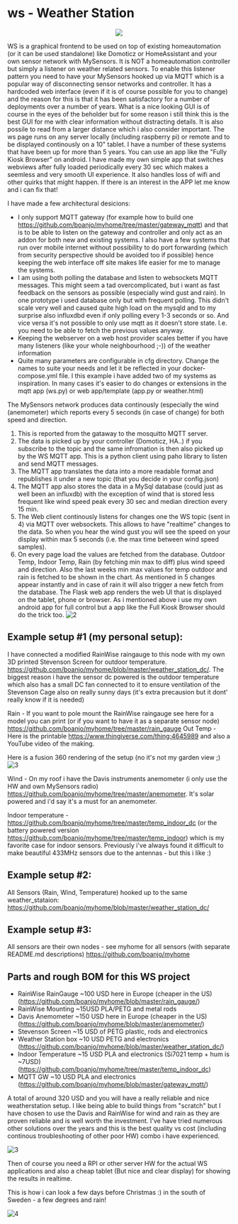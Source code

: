# ws - Weather Station
<p align="center">
  <img src="https://github.com/boanjo/boanjo.github.io/blob/master/ws_screen.jpg?raw=true">
</p>

WS is a graphical frontend to be used on top of existing homeautomation (or it can be used standalone) like Domoticz or HomeAssistant and your own sensor network with MySensors. It is NOT a homeautomation controller but simply a listener on weather related sensors. To enable this listener pattern you need to have your MySensors hooked up via MQTT which is a popular way of disconnecting sensor networks and controller. It has a hardcoded web interface (even if it is of course possible for you to change) and the reason for this is that it has been satisfactory for a number of deployments over a number of years. What is a nice looking GUI is of course in the eyes of the beholder but for some reason i still think this is the best GUI for me with clear information without distracting details. It is also possile to read from a larger distance which i also consider important. The ws page runs on any server locally (including raspberry pi) or remote and to be displayed continously on a 10" tablet. I have a number of these systems that have been up for more than 5 years. You can use an app like the "Fully Kiosk Browser" on android. I have made my own simple app that switches webviews after fully loaded periodically every 30 sec which makes a seemless and very smooth UI experience. It also handles loss of wifi and other quirks that might happen. If there is an interest in the APP let me know and i can fix that!  


I have made a few architectural desicions: 
- I only support MQTT gateway (for example how to build one https://github.com/boanjo/myhome/tree/master/gateway_mqtt) and that is to be able to listen on the gateway and controller and only act as an addon for both new and existing systems. I also have a few systems that run over mobile internet without possibility to do port forwarding (which from security perspective should be avoided too if possible) hence keeping the web interface off site makes life easier for me to manage the systems.
- I am using both polling the database and listen to websockets MQTT messages. This might seem a tad overcomplicated, but i want as fast feedback on the sensors as possible (especially wind gust and rain). In one prototype i used database only but with frequent polling. This didn't scale very well and caused quite high load on the mysqld and to my surprise also influxdbd even if only polling every 1-3 seconds or so. And vice versa it's not possible to only use mqtt as it doesn't store state. I.e. you need to be able to fetch the previous values anyway.
- Keeping the webserver on a web host provider scales better if you have many listeners (like your whole neighbourhood ;-)) of the weather information
- Quite many parameters are configurable in cfg directory. Change the names to suite your needs and let it be reflected in your docker-compose.yml file. I this example i have added two of my systems as inspiration. In many cases it's easier to do changes or extensions in the mqtt app (ws.py) or web app/template (app.py or weather.html)

The MySensors network produces data continously (especially the wind (anemometer) which reports every 5 seconds (in case of change) for both speed and direction. 
1. This is reported from the gataway to the mosquitto MQTT server.
2. The data is picked up by your controller (Domoticz, HA..) if you subscribe to the topic and the same infromation is then also picked up by the WS MQTT app. This is a python client using paho library to listen and send MQTT messages. 
3. The MQTT app translates the data into a more readable format and republishes it under a new topic (that you decide in your config.json) 
4. The MQTT app also stores the data in a MySql database (could just as well been an influxdb) with the exception of wind that is stored less frequent like wind speed peak every 30 sec and median direction every 15 min. 
5. The Web client continously listens for changes one the WS topic (sent in 4) via MQTT over websockets. This allows to have "realtime" changes to the data. So when you hear the wind gust you will see the speed on your display within max 5 seconds (i.e. the max time between wind speed samples).
6. On every page load the values are fetched from the database. Outdoor Temp, Indoor Temp, Rain (by fetching min max to diff) plus wind speed and direction. Also the last weeks min max values for temp outdoor and rain is fetched to be shown in the chart. As mentioned in 5 changes appear instantly and in case of rain it will also trigger a new fetch from the database. The Flask web app renders the web UI that is displayed on the tablet, phone or browser. As i mentioned above i use my own android app for full control but a app like the Full Kiosk Browser should do the trick too.
![2](https://github.com/boanjo/boanjo.github.io/blob/master/ws_overview.jpg?raw=true "Pic 2")

## Example setup #1 (my personal setup):
I have connected a modified RainWise raingauge to this node with my own 3D printed Stevenson Screen for outdoor temperature. https://github.com/boanjo/myhome/blob/master/weather_station_dc/. The biggest reason i have the sensor dc powered is the outdoor temperature which also has a small DC fan connected to it to ensure ventilation of the Stevenson Cage also on really sunny days (it's extra precausion but it dont' really know if it is needed)

Rain - If you want to pole mount the RainWise raingauge see here for a model you can print (or if you want to have it as a separate sensor node) https://github.com/boanjo/myhome/tree/master/rain_gauge
Out Temp - Here is the printable https://www.thingiverse.com/thing:4645989 and also a YouTube video of the making. 

Here is a fusion 360 rendering of the setup (no it's not my garden view ;)
![3](https://github.com/boanjo/boanjo.github.io/blob/master/ws_assembly.jpg?raw=true "Pic 3")


Wind - On my roof i have the Davis instruments anemometer (i only use the HW and own MySensors radio) https://github.com/boanjo/myhome/tree/master/anemometer. It's solar powered and i'd say it's a must for an anemometer.

Indoor temperature - https://github.com/boanjo/myhome/tree/master/temp_indoor_dc (or the battery powered version https://github.com/boanjo/myhome/tree/master/temp_indoor) which is my favorite case for indoor sensors. Previously i've always found it difficult to make beautiful 433MHz sensors due to the antennas - but this i like :)

## Example setup #2:
All Sensors (Rain, Wind, Temperature) hooked up to the same weather_stataion:
https://github.com/boanjo/myhome/blob/master/weather_station_dc/

## Example setup #3:
All sensors are their own nodes - see myhome for all sensors (with separate README.md descriptions) https://github.com/boanjo/myhome

## Parts and rough BOM for this WS project
- RainWise RainGauge ~100 USD here in Europe (cheaper in the US) (https://github.com/boanjo/myhome/blob/master/rain_gauge/)
- RainWise Mounting ~15USD PLA/PETG and metal rods
- Davis Anemometer ~150 USD here in Europe (cheaper in the US) (https://github.com/boanjo/myhome/blob/master/anemometer/)
- Stevenson Screen ~15 USD of PETG plastic, rods and electronics 
- Weather Station box ~10 USD PETG and electronics (https://github.com/boanjo/myhome/blob/master/weather_station_dc/)
- Indoor Temperature ~15 USD PLA and electronics (Si7021 temp + hum is ~7USD) (https://github.com/boanjo/myhome/tree/master/temp_indoor_dc)
- MQTT GW ~10 USD PLA and electronics (https://github.com/boanjo/myhome/blob/master/gateway_mqtt/)

A total of around 320 USD and you will have a really reliable and nice weatherstation setup. I like being able to build things from "scratch" but I have chosen to use the Davis and RainWise for wind and rain as they are proven reliable and is well worth the investment. I've have tried numerous other solutions over the years and this is the best quality vs cost (including continous troubleshooting of other poor HW) combo i have experienced. 


![3](https://github.com/boanjo/boanjo.github.io/blob/master/ws_mysensor.jpg?raw=true "Pic 3")

Then of course you need a RPI or other server HW for the actual WS applications and also a cheap tablet (But nice and clear display) for showing the results in realtime.

This is how i can look a few days before Christmas :) in the south of Sweden - a few degrees and rain!

![4](https://github.com/boanjo/boanjo.github.io/blob/master/ws_tablet.jpg?raw=true "Pic 4")

